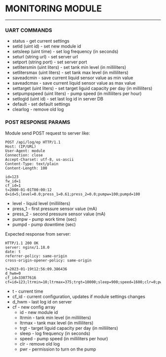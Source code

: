 # MONITORING MODULE

---

### UART COMMANDS

- status - get current settings
- setid (uint id) - set new module id
- setsleep (uint time) - set log frequency (in seconds)
- seturl (string url) - set server url
- setport (string port) - set server port
- setlitersmin (uint liters) - set tank min level (in milliliters)
- setlitersmax (uint liters) - set tank max level (in milliliters)
- saveadcmin - save current liquid sensor value as min value
- saveadcmax - save current liquid sensor value as max value
- settarget (uint liters) - set target liguid capacity per day (in milliliters)
- setpumpspeed (uint liters) - pump speed (in milliliters per hour)
- setlogid (uint id) - set last log id in server DB
- default - set default settings
- clearlog - remove old log

### POST RESPONSE PARAMS

Module send POST request to server like:
```
POST /api/log/ep HTTP/1.1
Host: (IP/URL)
User-Agent: module
Connection: close
Accept-Charset: utf-8, us-ascii
Content-Type: text/plain
Content-Length: 100

id=123
fw_id=1
cf_id=1
t=2000-01-01T00:00:12
d=id=5;level=0.0;press_1=0.61;press_2=0.0;pumpw=100;pumpd=100
```
- level - liquid level (milliliters)
- press_1 - first pressure sensor value (mA)
- press_2 - second pressure sensor value (mA)
- pumpw - pump work time (sec)
- pumpd - pump downtime (sec)


Expected response from server:

```
HTTP/1.1 200 OK
server: nginx/1.18.0
date: t
referrer-policy: same-origin
cross-origin-opener-policy: same-origin

t=2023-01-19t12:56:09.386436
d_hwm=0
cf_id=33077616
cf=id=123;ltrmin=10;ltrmax=375;trgt=10000;sleep=900;speed=1600;clr=0;pwr=1;logid=1
```

- t - current time
- cf_id - current configuration, updates if module settings changes
- d_hwm - last log id on server
- cf - new config array
    - id - new module id
    - ltrmin - tank min level (in milliliters)
    - ltrmax - tank max level (in milliliters)
    - trgt - target liguid capacity per day (in milliliters)
    - sleep - log frequency (in seconds)
    - speed - pump speed (in milliliters per hour)
    - clr - remove old log
    - pwr - permission to turn on the pump
